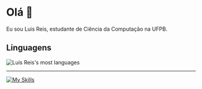 # Olá 👋

Eu sou Luis Reis, estudante de Ciência da Computação na UFPB.

## Linguagens

<img src="https://github-readme-stats.vercel.app/api/top-langs/?username=LuisReis09&layout=compact&theme=nord&hide_border=true&cache_seconds=60" alt="Luis Reis's most languages">
<hr>
<div>
  
  [![My Skills](https://skillicons.dev/icons?i=react,ts,js,html,css,nodejs,nestjs,prisma,java,python,c,cpp)](https://skillicons.dev)
          
</div>
